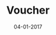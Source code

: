 ---
layout: project
title: 'Voucher'
caption: Organisation d'un séminaire corporate (LIS)
description: >
  
date: '04-01-2017'
image: 
  path: /assets/img/works/cover-print-voucher-lisbonne.jpg
  srcset: 
    1920w: /assets/img/works/cover-print-voucher-lisbonne.jpg
    960w:  /assets/img/works/cover-print-voucher-lisbonne@0,5x.jpg
    480w:  /assets/img/works/cover-print-voucher-lisbonne.jpg

sitemap: false

---